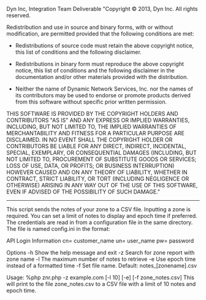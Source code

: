 Dyn Inc, Integration Team Deliverable
"Copyright © 2013, Dyn Inc.
All rights reserved.
 
Redistribution and use in source and binary forms, with or without
modification, are permitted provided that the following conditions are
met:
 
* Redistributions of source code must retain the above copyright notice,
  this list of conditions and the following disclaimer.
 
* Redistributions in binary form must reproduce the above copyright
  notice, this list of conditions and the following disclaimer in the
  documentation and/or other materials provided with the distribution.
 
* Neither the name of Dynamic Network Services, Inc. nor the names of
  its contributors may be used to endorse or promote products derived
  from this software without specific prior written permission.
 
THIS SOFTWARE IS PROVIDED BY THE COPYRIGHT HOLDERS AND CONTRIBUTORS
"AS IS" AND ANY EXPRESS OR IMPLIED WARRANTIES, INCLUDING, BUT NOT LIMITED
TO, THE IMPLIED WARRANTIES OF MERCHANTABILITY AND FITNESS FOR A PARTICULAR
PURPOSE ARE DISCLAIMED. IN NO EVENT SHALL THE COPYRIGHT HOLDER OR
CONTRIBUTORS BE LIABLE FOR ANY DIRECT, INDIRECT, INCIDENTAL, SPECIAL,
EXEMPLARY, OR CONSEQUENTIAL DAMAGES (INCLUDING, BUT NOT LIMITED TO,
PROCUREMENT OF SUBSTITUTE GOODS OR SERVICES; LOSS OF USE, DATA, OR PROFITS;
OR BUSINESS INTERRUPTION) HOWEVER CAUSED AND ON ANY THEORY OF LIABILITY,
WHETHER IN CONTRACT, STRICT LIABILITY, OR TORT (INCLUDING NEGLIGENCE OR
OTHERWISE) ARISING IN ANY WAY OUT OF THE USE OF THIS SOFTWARE, EVEN IF
ADVISED OF THE POSSIBILITY OF SUCH DAMAGE."

___________________________________________________________________________________

This script sends the notes of your zone to a CSV file. Inputting a zone is required.
You can set a limit of notes to display and epoch time if preferred.
The credentials are read in from a configuration file in the same directory.
The file is named config.ini in the format:

API Login Information
cn= customer_name
un= user_name
pw= password

Options
-h            Show the help message and exit
-z            Search for zone report with zone name
-l            The maximum number of notes to retrieve
-e            Use epoch time instead of a formatted time
-f            Set file name. Default: notes_[zonename].csv

Usage: %php znr.php -z example.com [-l 10] [-e] [-f zone_notes.csv]
This will print to the file zone_notes.csv to a CSV file with a limit of 10 notes and epoch time.